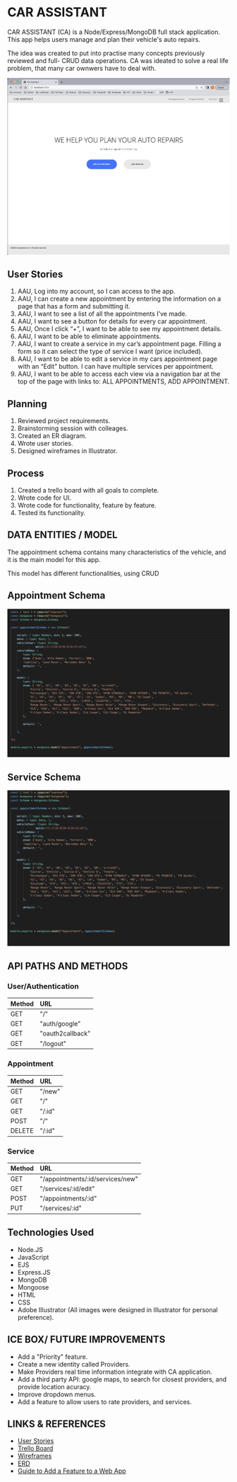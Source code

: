 # CAR ASSISTANT


CAR ASSISTANT (CA) is a Node/Express/MongoDB full stack application. This app helps users manage and plan their vehicle's auto repairs. 

The idea was created to put into practise many concepts previously reviewed and full- CRUD data operations. CA was ideated to solve a real life problem, that many car ownwers have to deal with.


![Car Assistant](public/images/01homepage.png)
 

## User Stories

1. AAU, Log into my account, so I can access to the app.
1. AAU, I can create a new appointment by entering the information on a page that has a form and submitting it.
1. AAU, I want to see a list of all the appointments I’ve made.
1. AAU, I want to see a button for details for every car appointment.
1. AAU, Once I click “+”, I want to be able to see my appointment details.
1. AAU, I want to be able to eliminate appointments.
1. AAU, I want to create a service in my car’s appointment page. Filling a form so it can select the type of service I want (price included).
1. AAU, I want to be able to edit a service in my cars appointment page with an “Edit” button. I can have multiple services per appointment.
1. AAU, I want to be able to access each view via a navigation bar at the top of the page with links to:
	ALL APPOINTMENTS,
	ADD APPOINTMENT.

## Planning

1. Reviewed project requirements.
1. Brainstorming session with colleages.
1. Created an ER diagram.
1. Wrote user stories.
1. Designed wireframes in Illustrator.



## Process

1. Created a trello board with all goals to complete.
1. Wrote code for UI.
1. Wrote code for functionality, feature by feature.
1. Tested its functionality.

## DATA ENTITIES / MODEL

The appointment schema contains many characteristics of the vehicle, and it is the main model for this app. 

This model has different functionalities, using CRUD

## Appointment Schema

![Appointment Schema](public/images/02Appointment.png)


## Service Schema

![Service Schema](public/images/03Service.png)


## API PATHS AND METHODS


### User/Authentication

| Method  | URL  |
|:----------|:----------|
| GET   | "/"    |
| GET    | "auth/google"    |
| GET    | "oauth2callback"    |
| GET    | "/logout"    |


### Appointment

|Method | URL |
|:----------|:----------|
|GET   | "/new"   |
GET   | "/"   |
GET   | "/:id"    |
|POST | "/"   |
|DELETE    | "/:id"   |

### Service

| Method  | URL |
|:----------|:----------|
| GET  | "/appointments/:id/services/new"  |
| GET    | "/services/:id/edit"   |
| POST    | "/appointments/:id"   |
| PUT    | "/services/:id"    |

## Technologies Used

- Node.JS 
- JavaScript
- EJS
- Express.JS
- MongoDB
- Mongoose
- HTML
- CSS
- Adobe Illustrator (All images were designed in Illustrator for personal preference).


## ICE BOX/ FUTURE IMPROVEMENTS


- Add a "Priority" feature.
- Create a new identity called Providers.
- Make Providers real time information integrate with CA application.
- Add a third party API: google maps, to search for closest providers, and provide location acuracy.
- Improve dropdown menus.
- Add a feature to allow users to rate providers, and services.



## LINKS & REFERENCES


- [User Stories](https://docs.google.com/document/d/1I9iYG5fWQbXhT_h5o83vtI9FdkZCAhR-AsAmxAwqhAo/edit?usp=sharing)
- [Trello Board](https://trello.com/invite/b/uRlkB7fx/ATTI500fe65321379f938e0f21f974913027A2B06AB0/carassistanceapp)
- [Wireframes](https://docs.google.com/document/d/1BD2KFYGIQBmWolUziVCZ8cUQI0uCVZrRcHTQdVZCH1Y/edit?usp=sharing)
- [ERD](https://docs.google.com/document/d/1TzmRxZaIm27CvyuIdwkvoDim3iEVFDhnx_z-5cusjHE/edit?usp=sharing)
- [Guide to Add a Feature to a Web App](https://gist.github.com/jim-clark/9f9bd19d60d9ce2ec57be8242b6aee96)
